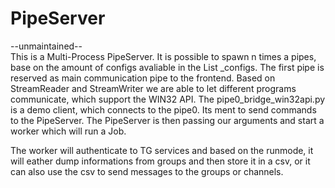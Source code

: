 # PipeServer
 --unmaintained--<br>
This is a Multi-Process PipeServer. It is possible to spawn n times a pipes, base on the amount of configs avaliable in the List _configs.
The first pipe is reserved as main communication pipe to the frontend.
Based on StreamReader and StreamWriter we are able to let different programs communicate, which support the WIN32 API.
The pipe0_bridge_win32api.py is a demo client, which connects to the pipe0. Its ment to send commands to the PipeServer.
The PipeServer is then passing our arguments and start a worker which will run a Job.

The worker will authenticate to TG services and based on the runmode, it will eather dump informations from groups and then store it in a csv, or it can also use the csv to send messages to the groups or channels.
